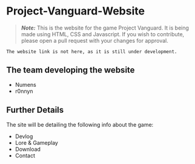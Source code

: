 # Project-Vanguard-Website
> **_Note:_** This is the website for the game Project Vanguard. It is being made using HTML, CSS and Javascript. 
If you wish to contribute, please open a pull request with your changes for approval. 
```
The website link is not here, as it is still under development. 
```

## The team developing the website
<ul>
  <li> Numens </li>
  <li> r0nnyn </li>
</ul>

## Further Details

The site will be detailing the following info about the game: 

<ul>
  <li> Devlog </li>
  <li> Lore & Gameplay </li>
  <li> Download </li>
  <li> Contact </li>
</ul>
